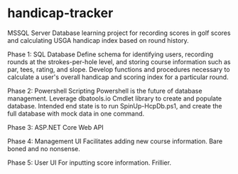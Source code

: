 # handicap-tracker
MSSQL Server Database learning project for recording scores in golf scores and calculating USGA handicap index based on round history.

Phase 1: SQL Database
Define schema for identifying users, recording rounds at the strokes-per-hole level, and storing course information such as par, tees, rating, and slope. Develop functions and procedures necessary to calculate a user's overall handicap and scoring index for a particular round. 

Phase 2: Powershell Scripting
Powershell is the future of database management. Leverage dbatools.io Cmdlet library to create and populate database. Intended end state is to run SpinUp-HcpDb.ps1, and create the full database with mock data in one command.

Phase 3: ASP.NET Core Web API

Phase 4: Management UI
Facilitates adding new course information. Bare boned and no nonsense.

Phase 5: User UI
For inputting score information. Frillier.
